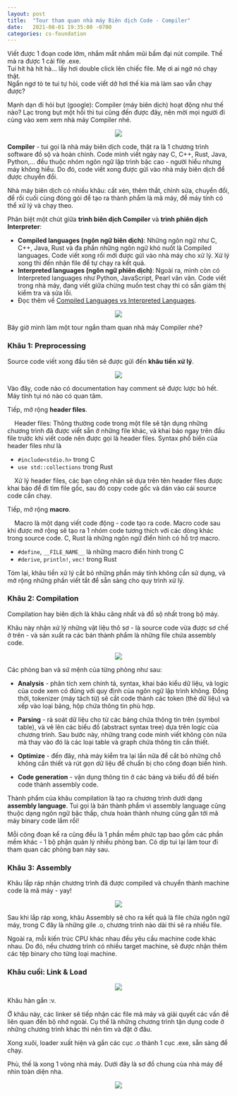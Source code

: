 ```yaml
---
layout: post
title:  "Tour tham quan nhà máy Biên dịch Code - Compiler"
date:   2021-08-01 19:35:00 -0700
categories: cs-foundation
---
```


Viết được 1 đoạn code lởm, nhắm mắt nhắm mũi bấm đại nút compile. Thế mà ra được 1 cái file .exe. <br>
Tui hít hà hít hà... lấy hơi double click lên chiếc file. Mẹ ơi ai ngờ nó chạy thật. <br>
Ngẩn ngơ tò te tui tự hỏi, code viết dở hơi thế kia mà làm sao vẫn chạy được? <br>

Mạnh dạn đi hỏi bụt (google): Compiler (máy biên dịch) hoạt động như thế nào? Lạc trong bụt một hồi thì tui cũng đến được đây, nên mời mọi người đi cùng vào xem xem nhà máy Compiler nhé. 

<center><img src="{{ site.url }}/assets/compiler-tour/compiler-hoat-dong-nhu-the-nao.png"></center>

**Compiler** - tui gọi là nhà máy biên dịch code, thật ra là 1 chương trình software đồ sộ và hoàn chỉnh. Code mình viết ngày nay C, C++, Rust, Java, Python,... đều thuộc nhóm ngôn ngữ lập trình bậc cao - người hiểu nhưng máy không hiểu. Do đó, code viết xong được gửi vào nhà máy biên dịch để được chuyển đổi.

Nhà máy biên dịch có nhiều khâu: cắt xén, thêm thắt, chỉnh sửa, chuyển đổi, để rồi cuối cùng đóng gói để tạo ra thành phẩm là mã máy, để máy tính có thể xử lý và chạy theo.

Phân biệt một chút giữa **trình biên dịch Compiler** và **trình phiên dịch Interpreter**:

* **Compiled languages (ngôn ngữ biên dịch)**: Những ngôn ngữ như C, C++, Java, Rust và đa phần những ngôn ngữ khó nuốt là Compiled languages. Code viết xong rồi mới được gửi vào nhà máy cho xử lý. Xử lý xong thì đến nhận file để tự chạy ra kết quả.
* **Interpreted languages (ngôn ngữ phiên dịch)**: Ngoài ra, mình còn có Interpreted languages như Python, JavaScript, Pearl vân vân. Code viết trong nhà máy, đang viết giữa chừng muốn test chạy thì có sẵn giám thị kiểm tra và sửa lỗi.
* Đọc thêm về [Compiled Languages vs Interpreted Languages][compiled-languages-vs-interpreted-languages].

<center><img src="{{ site.url }}/assets/compiler-tour/interpreting-vs-compiling.jpg"></center>

Bây giờ mình làm một tour ngắn tham quan nhà máy Compiler nhé?

### __Khâu 1: Preprocessing__

Source code viết xong đầu tiên sẽ được gửi đến **khâu tiền xử lý**.

<center><img src="{{ site.url }}/assets/compiler-tour/compiler-hoat-dong-nhu-the-nao-preprocessing.png"></center>

Vào đây, code nào có documentation hay comment sẽ được lược bỏ hết. Máy tính tụi nó nào có quan tâm.

Tiếp, mở rộng **header files**.

&nbsp;&nbsp;&nbsp;&nbsp;Header files: Thông thường code trong một file sẽ tận dụng những chương trình đã được viết sẵn ở những file khác, và khai báo ngay trên đầu file trước khi viết code nên được gọi là header files. Syntax phổ biến của header files như là

  * `#include<stdio.h>` trong C
  * `use std::collections` trong Rust

&nbsp;&nbsp;&nbsp;&nbsp;Xử lý header files, các bạn công nhân sẽ dựa trên tên header files được khai báo để đi tìm file gốc, sau đó copy code gốc và dán vào cái source code cần chạy.

Tiếp, mở rộng **macro**.

&nbsp;&nbsp;&nbsp;&nbsp;Macro là một dạng viết code động - code tạo ra code. Macro code sau khi được mở rộng sẽ tạo ra 1 nhóm code tương thích với các dòng khác trong source code. C, Rust là những ngôn ngữ điển hình có hỗ trợ macro.

  * `#define`, `__FILE_NAME__` là những macro điển hình trong C
  * `#derive`, `println!`, `vec!` trong Rust

Tóm lại, khâu tiền xử lý cắt bỏ những phần máy tính không cần sử dụng, và mở rộng những phần viết tắt để sẵn sàng cho quy trình xử lý.

### __Khâu 2: Compilation__

Compilation hay biên dịch là khâu căng nhất và đồ sộ nhất trong bộ máy.  

Khâu này nhận xử lý những vật liệu thô sơ - là source code vừa được sơ chế ở trên - và sản xuất ra các bán thành phẩm là những file chứa assembly code.

<center><img src="{{ site.url }}/assets/compiler-tour/compiler-hoat-dong-nhu-the-nao-compilation.png"></center>

Các phòng ban và sứ mệnh của từng phòng như sau:

* **Analysis** - phân tích xem chính tả, syntax, khai báo kiểu dữ liệu, và logic của code xem có đúng với quy định của ngôn ngữ lập trình không. Đồng thời, tokenizer (máy tách từ) sẽ cắt code thành các token (thẻ dữ liệu) và xếp vào loại bảng, hộp chứa thông tin phù hợp.

* **Parsing** - rà soát dữ liệu cho từ các bảng chứa thông tin trên (symbol table), và vẽ lên các biểu đồ (abstract syntax tree) dựa trên logic của chương trình. Sau bước này, những trang code mình viết không còn nữa mà thay vào đó là các loại table và graph chứa thông tin cần thiết.

* **Optimize** - đến đây, nhà máy kiểm tra lại lần nữa để cắt bỏ những chỗ không cần thiết và rút gọn dữ liệu để chuẩn bị cho công đoạn biến hình.

* **Code generation** - vận dụng thông tin ở các bảng và biểu đồ để biến code thành assembly code.

Thành phẩm của khâu compilation là tạo ra chương trình dưới dạng **assembly language**. Tui gọi là bán thành phẩm vì assembly language cũng thuộc dạng ngôn ngữ bậc thấp, chưa hoàn thành nhưng cũng gần tới mã máy binary code lắm rồi!

Mỗi công đoạn kể ra cũng đều là 1 phần mềm phức tạp bao gồm các phần mềm khác - 1 bộ phận quản lý nhiều phòng ban. Có dịp tui lại làm tour đi tham quan các phòng ban này sau.

### __Khâu 3: Assembly__

Khâu lắp ráp nhận chương trình đã được compiled và chuyển thành machine code là mã máy - yay! 

<center><img src="{{ site.url }}/assets/compiler-tour/compiler-hoat-dong-nhu-the-nao-assembly.png"></center>

Sau khi lắp ráp xong, khâu Assembly sẽ cho ra kết quả là file chứa ngôn ngữ máy, trong C đây là những gile .o, chương trình nào dài thì sẽ ra nhiều file.

Ngoài ra, mỗi kiến trúc CPU khác nhau đều yêu cầu machine code khác nhau. Do đó, nếu chương trình có nhiều target machine, sẽ được nhận thêm các tệp binary cho từng loại machine. 

### __Khâu cuối: Link & Load__

<center><img src="{{ site.url }}/assets/compiler-tour/compiler-hoat-dong-nhu-the-nao-link-load.png"></center>

Khâu hàn gắn :v. 

Ở khâu này, các linker sẽ tiếp nhận các file mã máy và giải quyết các vấn đề liên quan đến bộ nhớ ngoài. Cụ thể là những chương trình tận dụng code ở những chương trình khác thì nên tìm và đặt ở đâu.

Xong xuôi, loader xuất hiện và gắn các cục .o thành 1 cục .exe, sẵn sàng để chạy.

Phù, thế là xong 1 vòng nhà máy. Dưới đây là sơ đồ chung của nhà máy để nhìn toàn diện nha.

<center><img src="{{ site.url }}/assets/compiler-tour/compiler-hoat-dong-nhu-the-nao-overall.png"></center>

[compiled-languages-vs-interpreted-languages]: https://www.geeksforgeeks.org/difference-between-compiled-and-interpreted-language/
